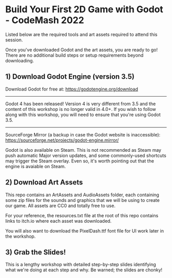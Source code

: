 # Build Your First 2D Game with Godot - CodeMash 2022

Listed below are the required tools and art assets required to attend this session.

Once you've downloaded Godot and the art assets, you are ready to go! There are no additional build steps or setup requirements beyond downloading.

## 1) Download Godot Engine (version 3.5)
Download Godot for free at: https://godotengine.org/download

----

Godot 4 has been released! Version 4 is very different from 3.5 and the content of this workshop is no longer valid in 4.0+. If you wish to follow along with this workshop, you will need to ensure that you're using Godot 3.5.

----

SourceForge Mirror (a backup in case the Godot website is inaccessible): https://sourceforge.net/projects/godot-engine.mirror/

Godot is also available on Steam. This is not recommended as Steam may push automatic Major version updates, and some commonly-used shortcuts may trigger the Steam overlay. Even so, it's worth pointing out that the engine is avaiable on Steam.

## 2) Download Art Assets
This repo contains an ArtAssets and AudioAssets folder, each containing some zip files for the sounds and graphics that we will be using to create our game. All assets are CC0 and totally free to use.

For your reference, the resources.txt file at the root of this repo contains links to itch.io where each asset was downloaded.

You will also want to download the PixelDash.ttf font file for UI work later in the workshop.

## 3) Grab the Slides!
This is a lengthy workshop with detailed step-by-step slides identifying what we're doing at each step and why. Be warned; the slides are chonky!
